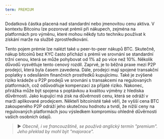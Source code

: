 ```yaml
---
term: PREMIUM
---
```


Dodatková částka placená nad standardní nebo jmenovitou cenu aktiva. V kontextu Bitcoinu lze pozorovat prémii při nákupech, zejména na platformách pro výměnu, které mohou někdy tuto techniku používat k získání marže na službě zprostředkování.

Tento pojem prémie lze nalézt také u peer-to-peer nákupů BTC. Skutečně, nákup bitcoinů bez KYC často přichází s prémii ve srovnání se standardní tržní cenou, která se může pohybovat od 1% až po více než 10%. Několik důvodů vysvětluje tento cenový rozdíl. Zaprvé, je to běžná praxe mezi P2P prodejci, která byla časem zavedena. Dále, prodejci mají spojené transakční poplatky s odesíláním finančních prostředků kupujícímu. Také je zvýšené riziko krádeže u P2P prodejů ve srovnání s transakcemi na regulovaných platformách, což odůvodňuje kompenzaci za přijaté riziko. Nakonec, přirážka může být spojena s poptávkou a kvalitou výměny z hlediska důvěrnosti. Jako kupující má zisk na důvěrnosti cenu, která se odráží v marži aplikované prodejcem. Někteří bitcoinisté také věří, že vyšší cena BTC zakoupeného P2P odráží jeho skutečnou hodnotu a tvrdí, že nižší ceny na regulovaných platformách jsou výsledkem kompromisu ohledně důvěrnosti vašich osobních údajů.

> ► *Obecně, i ve francouzštině, se používá anglický termín "premium". Jeho překlad by mohl být "majorace".*